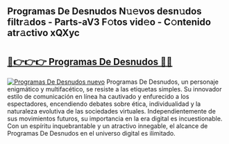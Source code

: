 ## Programas De Desnudos N𝚞𝚎vos desn𝚞dos filtr𝚊dos - Parts-aV3 F𝚘tos vid𝚎o - C𝚘ntenido atr𝚊ctivo xQXyc

# <h2><a href="http://mbcyti.tromn.icu/?c=Programas+De+Desnudos">🔗👉👉👉 Programas De Desnudos 🔗🔗</a></h2>

[![Programas De Desnudos nuevo](https://i.imgur.com/pEAQMta.gif)](http://mbcyti.tromn.icu/?c=Programas+De+Desnudos)
Programas De Desnudos, un personaje enigmático y multifacético, se resiste a las etiquetas simples. Su innovador estilo de comunicación en línea ha cautivado y enfurecido a los espectadores, encendiendo debates sobre ética, individualidad y la naturaleza evolutiva de las sociedades virtuales. Independientemente de sus movimientos futuros, su importancia en la era digital es incuestionable. Con un espíritu inquebrantable y un atractivo innegable, el alcance de Programas De Desnudos en el universo digital es ilimitado.
